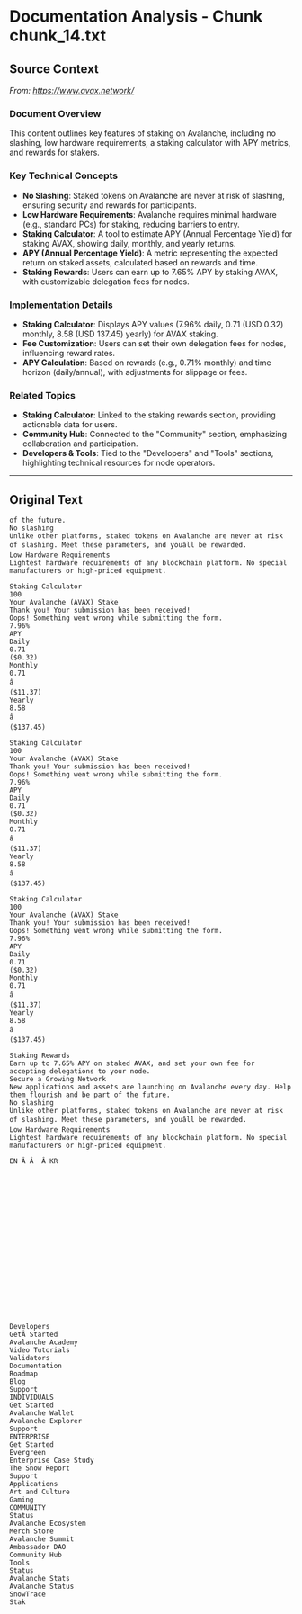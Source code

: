 # Documentation Analysis - Chunk chunk_14.txt

## Source Context
*From: https://www.avax.network/*

### Document Overview  
This content outlines key features of staking on Avalanche, including no slashing, low hardware requirements, a staking calculator with APY metrics, and rewards for stakers.  

### Key Technical Concepts  
- **No Slashing**: Staked tokens on Avalanche are never at risk of slashing, ensuring security and rewards for participants.  
- **Low Hardware Requirements**: Avalanche requires minimal hardware (e.g., standard PCs) for staking, reducing barriers to entry.  
- **Staking Calculator**: A tool to estimate APY (Annual Percentage Yield) for staking AVAX, showing daily, monthly, and yearly returns.  
- **APY (Annual Percentage Yield)**: A metric representing the expected return on staked assets, calculated based on rewards and time.  
- **Staking Rewards**: Users can earn up to 7.65% APY by staking AVAX, with customizable delegation fees for nodes.  

### Implementation Details  
- **Staking Calculator**: Displays APY values (7.96% daily, 0.71 (USD 0.32) monthly, 8.58 (USD 137.45) yearly) for AVAX staking.  
- **Fee Customization**: Users can set their own delegation fees for nodes, influencing reward rates.  
- **APY Calculation**: Based on rewards (e.g., 0.71% monthly) and time horizon (daily/annual), with adjustments for slippage or fees.  

### Related Topics  
- **Staking Calculator**: Linked to the staking rewards section, providing actionable data for users.  
- **Community Hub**: Connected to the "Community" section, emphasizing collaboration and participation.  
- **Developers & Tools**: Tied to the "Developers" and "Tools" sections, highlighting technical resources for node operators.

---

## Original Text
```
of the future.
No slashing
Unlike other platforms, staked tokens on Avalanche are never at risk of slashing. Meet these parameters, and youâll be rewarded.
Low Hardware Requirements
Lightest hardware requirements of any blockchain platform. No special manufacturers or high-priced equipment.

Staking Calculator
100
Your Avalanche (AVAX) Stake
Thank you! Your submission has been received!
Oops! Something went wrong while submitting the form.
7.96%
APY
Daily
0.71
($0.32)
Monthly
0.71
â
($11.37)
Yearly
8.58
â
($137.45)

Staking Calculator
100
Your Avalanche (AVAX) Stake
Thank you! Your submission has been received!
Oops! Something went wrong while submitting the form.
7.96%
APY
Daily
0.71
($0.32)
Monthly
0.71
â
($11.37)
Yearly
8.58
â
($137.45)

Staking Calculator
100
Your Avalanche (AVAX) Stake
Thank you! Your submission has been received!
Oops! Something went wrong while submitting the form.
7.96%
APY
Daily
0.71
($0.32)
Monthly
0.71
â
($11.37)
Yearly
8.58
â
($137.45)

Staking Rewards
Earn up to 7.65% APY on staked AVAX, and set your own fee for accepting delegations to your node.
Secure a Growing Network
New applications and assets are launching on Avalanche every day. Help them flourish and be part of the future.
No slashing
Unlike other platforms, staked tokens on Avalanche are never at risk of slashing. Meet these parameters, and youâll be rewarded.
Low Hardware Requirements
Lightest hardware requirements of any blockchain platform. No special manufacturers or high-priced equipment.

EN Â Â  Â KR




















Developers
GetÂ Started
Avalanche Academy
Video Tutorials
Validators
Documentation
Roadmap
Blog
Support
INDIVIDUALS
Get Started
Avalanche Wallet
Avalanche Explorer
Support
ENTERPRISE
Get Started
Evergreen
Enterprise Case Study
The Snow Report
Support
Applications
Art and Culture
Gaming
COMMUNITY
Status
Avalanche Ecosystem
Merch Store
Avalanche Summit
Ambassador DAO
Community Hub
Tools
Status
Avalanche Stats
Avalanche Status
SnowTrace
Stak
```